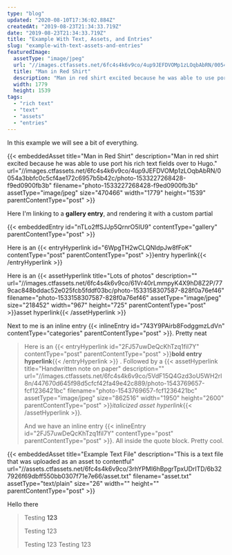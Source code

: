 ```yaml
---
type: "blog"
updated: "2020-08-10T17:36:02.884Z"
createdAt: "2019-08-23T21:34:33.719Z"
date: "2019-08-23T21:34:33.719Z"
title: "Example With Text, Assets, and Entries"
slug: "example-with-text-assets-and-entries"
featuredImage:
  assetType: "image/jpeg"
  url: "//images.ctfassets.net/6fc4s4k6v9co/4up9JEFDVOMp1zLOqbAbRN/0054a3bbfc0c5cf4ae172c6957b5b42c/photo-1533227268428-f9ed0900fb3b"
  title: "Man in Red Shirt"
  description: "Man in red shirt excited because he was able to use port his rich text fields over to Hugo."
  width: 1779
  height: 1539
tags:
  - "rich text"
  - "text"
  - "assets"
  - "entries"
---
```


In this example we will see a bit of everything.

{{< embeddedAsset title="Man in Red Shirt" description="Man in red shirt excited because he was able to use port his rich text fields over to Hugo." url="//images.ctfassets.net/6fc4s4k6v9co/4up9JEFDVOMp1zLOqbAbRN/0054a3bbfc0c5cf4ae172c6957b5b42c/photo-1533227268428-f9ed0900fb3b" filename="photo-1533227268428-f9ed0900fb3b" assetType="image/jpeg" size="470466" width="1779" height="1539" parentContentType="post" >}}

Here I&#39;m linking to a **gallery entry**, and rendering it with a custom partial

{{< embeddedEntry id="nTLo2ffSJJp5QrnrO5IU9" contentType="gallery" parentContentType="post" >}}

Here is an {{< entryHyperlink id="6WpgTH2wCLQNldpJw8fFoK" contentType="post" parentContentType="post" >}}entry hyperlink{{< /entryHyperlink >}} 

Here is an {{< assetHyperlink title="Lots of photos" description="" url="//images.ctfassets.net/6fc4s4k6v9co/61Vr40rLmmpyK4X9hD8Z2P/779cac848bddac52e025fcb5fddf03bc/photo-1533158307587-828f0a76ef46" filename="photo-1533158307587-828f0a76ef46" assetType="image/jpeg" size="218452" width="967" height="725" parentContentType="post" >}}asset hyperlink{{< /assetHyperlink >}}

Next to me is an inline entry {{< inlineEntry id="743Y9PAirb8FodggmzLdVn" contentType="categories" parentContentType="post" >}}. Pretty neat 

> Here is an {{< entryHyperlink id="2FJ57uwDeQcKhTzq1fil7Y" contentType="post" parentContentType="post" >}}**bold entry hyperlink**{{< /entryHyperlink >}} . Followed by a {{< assetHyperlink title="Handwritten note on paper" description="" url="//images.ctfassets.net/6fc4s4k6v9co/5VdF15Q4Gzd3oU5WH2rl8n/447670d645f98d5cfcf42fa49e42c889/photo-1543769657-fcf1236421bc" filename="photo-1543769657-fcf1236421bc" assetType="image/jpeg" size="862516" width="1950" height="2600" parentContentType="post" >}}*italicized asset hyperlink*{{< /assetHyperlink >}}*.*
> 
> And we have an inline entry {{< inlineEntry id="2FJ57uwDeQcKhTzq1fil7Y" contentType="post" parentContentType="post" >}}. All inside the quote block. Pretty cool.

{{< embeddedAsset title="Example Text File" description="This is a text file that was uploaded as an asset to contentful" url="//assets.ctfassets.net/6fc4s4k6v9co/3rhYPMI6hBpgrTpxUDrITD/6b327926f69dbff550bb0307f71e7e66/asset.txt" filename="asset.txt" assetType="text/plain" size="26" width="" height="" parentContentType="post" >}}



Hello there

> Testing **123**
> 
> Testing 123
> 
> Testing 123
> Testing 123



